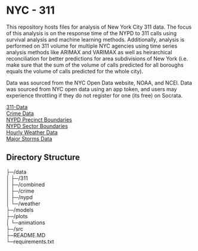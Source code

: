 # NYC - 311
This repository hosts files for analysis of New York City 311 data. The focus of this analysis is on the response time of the NYPD to 311 calls using survival analysis and machine learning methods. Additionally, analysis is performed on 311 volume for multiple NYC agencies using time series analysis methods like ARIMAX and VARIMAX as well as heirarchical reconciliation for better predictions for area subdivisions of New York (i.e. make sure that the sum of the volume of calls predicted for all boroughs equals the volume of calls predicted for the whole city).

Data was sourced from the NYC Open Data website, NOAA, and NCEI. Data was sourced from NYC open data using an app token, and users may experience throttling if they do not register for one (its free) on Socrata.

[311-Data](https://data.cityofnewyork.us/Social-Services/311-Service-Requests-from-2010-to-Present/erm2-nwe9/about_data)  
[Crime Data](https://data.cityofnewyork.us/Public-Safety/NYPD-Complaint-Data-Historic/qgea-i56i/about_data)   
[NYPD Precinct Boundaries](https://data.cityofnewyork.us/Public-Safety/Police-Precincts/78dh-3ptz)   
[NYPD Sector Boundaries](https://data.cityofnewyork.us/Public-Safety/NYPD-Sectors/eizi-ujye)   
[Hourly Weather Data](https://www.ncei.noaa.gov/access/search/data-search/global-hourly?dataTypes=TMP&dataTypes=DEW&dataTypes=AA1&dataTypes=VIS&dataTypes=WND&bbox=41.000,-74.261,40.558,-73.499&pageNum=1&startDate=2010-01-01T00:00:00&endDate=2023-02-01T23:59:59)  
[Major Storms Data](https://www.ncdc.noaa.gov/stormevents/listevents.jsp?eventType=ALL&beginDate_mm=01&beginDate_dd=01&beginDate_yyyy=2010&endDate_mm=11&endDate_dd=30&endDate_yyyy=2023&county=BRONX%3A5&county=KINGS%3A47&county=NEW%2BYORK%3A61&county=QUEENS%3A81&county=RICHMOND%3A85&hailfilter=0.00&tornfilter=0&windfilter=000&sort=DT&submitbutton=Search&statefips=36%2CNEW+YORK)  


## Directory Structure
├─/data  
│  ├─/311  
│  ├─/combined  
│  ├─/crime  
│  ├─/nypd  
│  └─/weather  
├─/models  
├─/plots  
│  └─animations  
├─/src  
├─README.MD  
└─requirements.txt  

